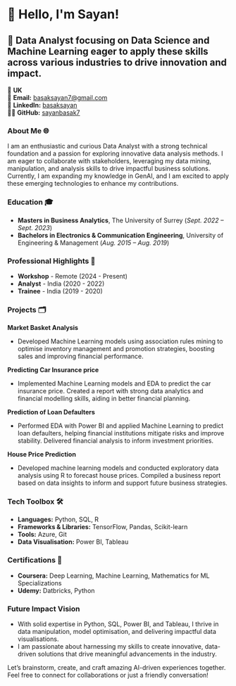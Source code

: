 # 👋 Hello, I'm Sayan!

## 🚀 Data Analyst focusing on Data Science and Machine Learning  eager to apply these skills across various industries to drive innovation and impact.

📍 **UK**  
📧 **Email:** [basaksayan7@gmail.com](mailto:basaksayan7@gmail.com)  
🔗 **LinkedIn:** [basaksayan](https://www.linkedin.com/in/basaksayan)  
👨‍💻 **GitHub:** [sayanbasak7](https://github.com/sayanbasak7)


### About Me 🌐
I am an enthusiastic and curious Data Analyst with a strong technical foundation and a passion for exploring innovative data analysis methods. I am eager to collaborate with stakeholders, leveraging my data mining, manipulation, and analysis skills to drive impactful business solutions. Currently, I am expanding my knowledge in GenAI, and I am excited to apply these emerging technologies to enhance my contributions.

### Education 🎓
- **Masters in Business Analytics**, The University of Surrey (_Sept. 2022 – Sept. 2023_)
- **Bachelors in Electronics & Communication Engineering**, University of Engineering & Management (_Aug. 2015 – Aug. 2019_)


### Professional Highlights 🌟
- **Workshop** - Remote (2024 - Present)
- **Analyst** - India (2020 - 2022)
- **Trainee** - India (2019 - 2020)


### Projects 🗂️

**Market Basket Analysis**
-  Developed Machine Learning models using association rules mining to optimise inventory management and promotion strategies, boosting sales and improving financial performance.

**Predicting Car Insurance price**
- Implemented Machine Learning models and EDA to predict the car insurance price. Created a report with strong data analytics and financial modelling skills, aiding in better financial planning. 

**Prediction of Loan Defaulters** 
- Performed EDA with Power BI and applied Machine Learning to predict loan defaulters, helping financial institutions mitigate risks and improve stability. Delivered financial analysis to inform investment priorities.

**House Price Prediction**
- Developed machine learning models and conducted exploratory data analysis using R to forecast house prices. Compiled a business report based on data insights to inform and support future business strategies.

### Tech Toolbox 🛠️
- **Languages:** Python, SQL, R
- **Frameworks & Libraries:** TensorFlow, Pandas, Scikit-learn
- **Tools:** Azure, Git
- **Data Visualisation:** Power BI, Tableau

### Certifications 📜
- **Coursera:** Deep Learning, Machine Learning, Mathematics for ML Specializations
- **Udemy:** Datbricks, Python

### Future Impact Vision
- With solid expertise in Python, SQL, Power BI, and Tableau, I thrive in data manipulation, model optimisation, and delivering impactful data visualisations.
- I am passionate about harnessing my skills to create innovative, data-driven solutions that drive meaningful advancements in the industry.

Let’s brainstorm, create, and craft amazing AI-driven experiences together. Feel free to connect for collaborations or just a friendly conversation!
